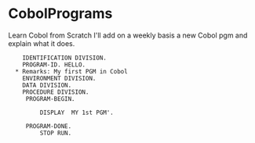 # CobolPrograms
Learn Cobol from Scratch
I'll add on a weekly basis a new Cobol pgm and explain what it does.


        IDENTIFICATION DIVISION.
        PROGRAM-ID. HELLO.
      * Remarks: My first PGM in Cobol
        ENVIRONMENT DIVISION.
        DATA DIVISION.
        PROCEDURE DIVISION.
         PROGRAM-BEGIN.

             DISPLAY  MY 1st PGM'.

         PROGRAM-DONE.
             STOP RUN.
